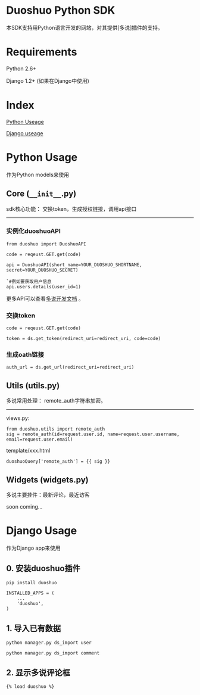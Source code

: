 # Duoshuo Python SDK

本SDK支持用Python语言开发的网站，对其提供[多说]插件的支持。

# Requirements

Python 2.6+

Django 1.2+ (如果在Django中使用)

# Index

[Python Useage](#python-usage)

[Django useage](#django-usage)


# Python Usage

作为Python models来使用

## Core (`__init__`.py)

sdk核心功能： 交换token，生成授权链接，调用api接口

***

### 实例化duoshuoAPI

    from duoshuo import DuoshuoAPI

    code = reqeust.GET.get(code)

    api = DuoshuoAPI(short_name=YOUR_DUOSHUO_SHORTNAME, secret=YOUR_DUOSHUO_SECRET)

    `#例如要获取用户信息
    api.users.details(user_id=1)


更多API可以查看[多说开发文档](http://dev.duoshuo.com/docs "多说开发文档") 。

### 交换token

    code = reqeust.GET.get(code)

    token = ds.get_token(redirect_uri=redirect_uri, code=code)

### 生成oath链接

    auth_url = ds.get_url(redirect_uri=redirect_uri)


## Utils (utils.py)

多说常用处理： remote_auth字符串加密。

***
views.py:

    from duoshuo.utils import remote_auth
    sig = remote_auth(id=request.user.id, name=request.user.username, email=request.user.email)

template/xxx.html

    duoshuoQuery['remote_auth'] = {{ sig }}

## Widgets (widgets.py)

多说主要挂件：最新评论，最近访客

soon coming...

# Django Usage

作为Django app来使用

## 0. 安装duoshuo插件

	pip install duoshuo

	INSTALLED_APPS = (
		...
		'duoshuo',
	)


## 1. 导入已有数据

	python manager.py ds_import user

	python manager.py ds_import comment


## 2. 显示多说评论框

	{% load duoshuo %}